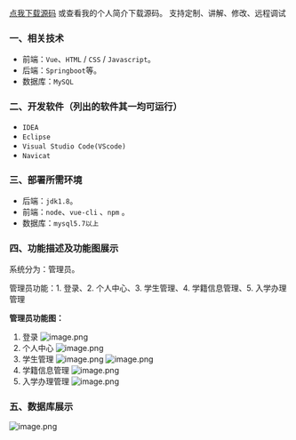 [点我下载源码](https://www.oneprosol.com/detail/8000dc0cc21a41ccb7cfc086aa6b8b4f)
或查看我的个人简介下载源码。
支持定制、讲解、修改、远程调试
### 一、相关技术
- 前端：`Vue`、`HTML` / `CSS` / `Javascript`。
- 后端：`Springboot`等。
- 数据库：`MySQL`

### 二、开发软件（列出的软件其一均可运行）
- `IDEA`
- `Eclipse`
- `Visual Studio Code(VScode)`
- `Navicat`
### 三、部署所需环境

- 后端：`jdk1.8`。
- 前端：`node`、`vue-cli` 、`npm`  。
- 数据库：`mysql5.7以上`

### 四、功能描述及功能图展示
系统分为：管理员。

管理员功能：1. 登录、2. 个人中心、3. 学生管理、4. 学籍信息管理、5. 入学办理管理

**管理员功能图：**
1. 登录
![image.png](https://pic.picprosol.com/user_upload/47a0c8c315464e69858d8da56b2d15ba/2024-12-19%2015:23:35_image.png)
2. 个人中心
![image.png](https://pic.picprosol.com/user_upload/47a0c8c315464e69858d8da56b2d15ba/2024-12-19%2015:24:49_image.png)
3. 学生管理
![image.png](https://pic.picprosol.com/user_upload/47a0c8c315464e69858d8da56b2d15ba/2024-12-19%2015:24:58_image.png)
![image.png](https://pic.picprosol.com/user_upload/47a0c8c315464e69858d8da56b2d15ba/2024-12-19%2015:25:09_image.png)
4. 学籍信息管理
![image.png](https://pic.picprosol.com/user_upload/47a0c8c315464e69858d8da56b2d15ba/2024-12-19%2015:25:15_image.png)
5. 入学办理管理
![image.png](https://pic.picprosol.com/user_upload/47a0c8c315464e69858d8da56b2d15ba/2024-12-19%2015:25:54_image.png)

### 五、数据库展示
![image.png](https://pic.picprosol.com/user_upload/47a0c8c315464e69858d8da56b2d15ba/2024-12-19%2015:28:56_image.png)
